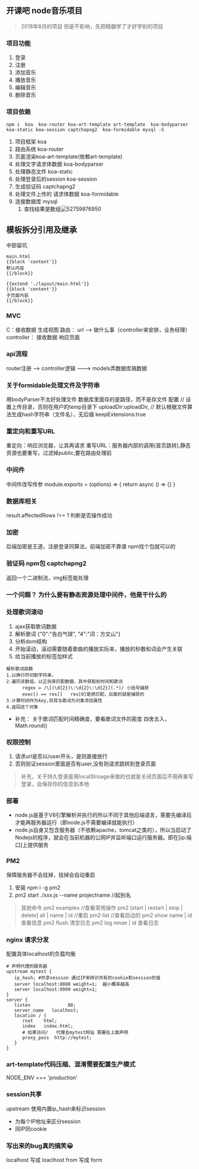 ## 开课吧  node音乐项目
> 2018年8月的项目 但是不影响，先把精髓学了才好学别的项目

### 项目功能
1. 登录
2. 注册
3. 添加音乐
4. 播放音乐
5. 编辑音乐
6. 删除音乐

### 项目依赖
```
npm i  koa  koa-router koa-art-template art-template  koa-bodyparser  koa-static koa-session captchapng2  koa-formidable mysql -S
```
1. 项目框架 koa
2. 路由系统 koa-router
3. 页面渲染koa-art-template(依赖art-template)
4. 处理文字请求体数据  koa-bodyparser
5. 处理静态文件 koa-static
6. 处理登录后的session   koa-session
7. 生成验证码 captchapng2
8. 处理文件上传的 请求体数据  koa-formidable
9. 连接数据库  mysql
   1. 查找结果是数组![52759876950](assets/1527598769506.png)


## 模板拆分引用及继承
中部留坑
```
main.html
{{block 'content'}}
默认内容
{{/block}}
    
{{extend './layout/main.html'}}
{{block 'content'}}
子页面内容
{{/block}}
```


### MVC
C：接收数据 生成视图
路由： url --> 做什么事（controller来安排，业务经理）
controller： 接收数据 响应页面


### api流程
router注册 --> controller逻辑  ---> models弄数据库搞数据


### 关于formidable处理文件及字符串
用bodyParser不太好处理文件
数据库里面存的是路径，而不是存文件
配置
 // 设置上传目录，否则在用户的temp目录下
    uploadDir:uploadDir,
    // 默认根据文件算法生成hash字符串（文件名），无后缀
    keepExtensions:true


### 重定向和重写URL
重定向：响应浏览器，让其再请求
重写URL：服务器内部的调用(首页跳转),静态资源也要重写，过滤掉public,要在路由处理前

### 中间件
中间件改写传参
module.exports = (options) => {
   return async () => {}
}

### 数据库相关
result.affectedRows !== 1    判断是否操作成功

### 加密
后端加密是王道，注册登录同算法，前端加密不靠谱
npm找个包就可以的

### 验证码 npm包 captchapng2
返回一个二进制流，img标签能处理

### 一个问题？ 为什么要有静态资源处理中间件，他是干什么的

### 处理歌词滚动
1. ajax获取歌词数据
2. 解析歌词 {"0":"告白气球", "4":"词：方文山"}
3. 分析dom结构
4. 开始滚动，滚动需要随着歌曲的播放实际来，播放的秒数和词会产生关联
5. 给当前播放的标签加样式
```
解析歌词函数
1.以换行符切割字符串，
2.遍历该数组，以正则来匹配数据，其中获取到时间和歌词
      regex = /\[(\d{2})\:\d{2}\:\d{2}](.*)/ 小括号捕获
      exec() == res[]   res[0]是原匹配，后面的就是捕获的 
3.计算时间作为key,将其与歌词为对象添加属性
4.返回这个对象
```
- 补充： 关于歌词匹配时间精确度，要看歌词文件的密度
   四舍五入， Math.round()


### 权限控制
1. 请求url是否以/user开头，是则直接放行
2. 否则验证session里面是否有user,没有则请求跳转到登录页面
> 补充，关于持久登录是用localStroage来做的也就是关闭页面后不用再重写登录，会保存你的信息到本地


### 部署
- node.js是基于V8引擎解析并执行的所以不同于其他后端语言，需要先编译后才能再服务器运行（即node.js不需要编译就能执行）
- node.js自身又包含服务器（不依赖apache，tomcat之类的），所以当启动了Nodejs的程序，就会在当前机器的公网IP并监听端口运行服务器。即在[ip:端口]上提供服务

### PM2
保障服务器不会挂掉，挂掉会自动重启
1. 安装 npm i -g pm2
2. pm2 start ./xxx.js --name projectname  //起别名
> 其他命令
>  pm2 examples    //查看常用操作
   pm2 [start | restart | stop | delete] all | name | id   //重启
   pm2 list        //查看启动的
   pm2 show name | id    查看信息
   pm2 flush             清空日志
   pm2 log nmae | id     查看日志


### nginx 请求分发
配置具体localhost的负载均衡
```
# 声明代理的服务器
upstream mytest {
   ip_hash; #共享session 通过IP来辨识共有的cookie和session的值
   server localhost:8888 weight=1;  越小概率越高 
   server localhost:9999 weight=1;
}
server {
   listen              80;
   server_name   localhost;
   location / {
      root    html;
      index   index.html;
      # 如果访问/   代理去mytest网站 需要在上面声明
      proxy_pass  http://mytest;    
   }
}
```

### art-template代码压缩、混淆需要配置生产模式
NODE_ENV === 'production'

### session共享
upstream 使用内置ip_hash来标识session
   - 为每个IP地址来区分session
   - 同IP同cookie

### 写出来的bug真的搞笑😀
localhost  写成 loaclhost
from   写成  form